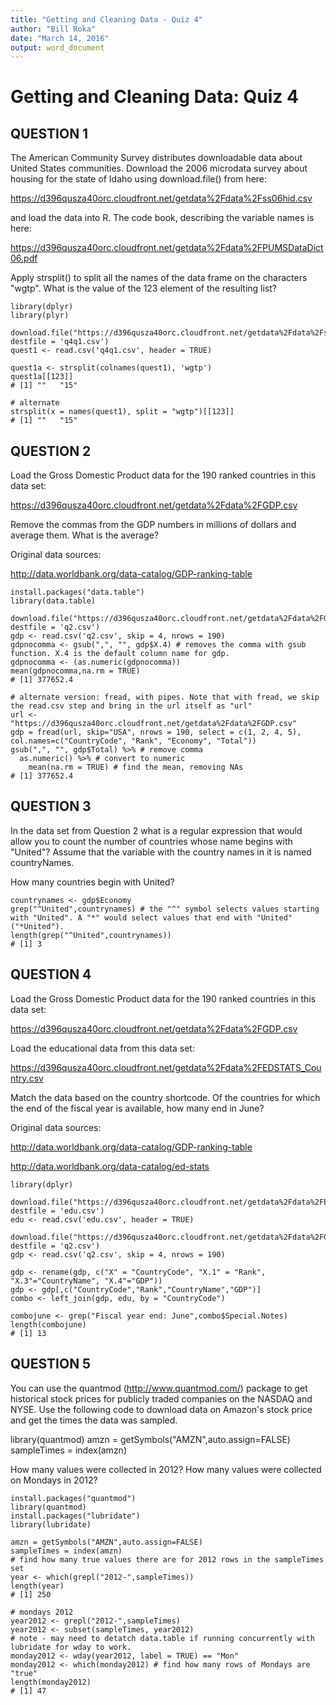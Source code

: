 ```yaml
---
title: "Getting and Cleaning Data - Quiz 4"
author: "Bill Roka"
date: "March 14, 2016"
output: word_document
---
```


# Getting and Cleaning Data: Quiz 4

## QUESTION 1

The American Community Survey distributes downloadable data about United States communities. Download the 2006 microdata survey about housing for the state of Idaho using download.file() from here:
     
 <https://d396qusza40orc.cloudfront.net/getdata%2Fdata%2Fss06hid.csv>
 
and load the data into R. The code book, describing the variable names is here:
     
 <https://d396qusza40orc.cloudfront.net/getdata%2Fdata%2FPUMSDataDict06.pdf>
 
Apply strsplit() to split all the names of the data frame on the characters "wgtp". What is the value of the 123 element of the resulting list?

```{r, eval=FALSE}
library(dplyr)
library(plyr)

download.file("https://d396qusza40orc.cloudfront.net/getdata%2Fdata%2Fss06hid.csv", destfile = 'q4q1.csv')
quest1 <- read.csv('q4q1.csv', header = TRUE)

quest1a <- strsplit(colnames(quest1), 'wgtp')
quest1a[[123]]
# [1] ""   "15"

# alternate
strsplit(x = names(quest1), split = "wgtp")[[123]]
# [1] ""   "15"
```

## QUESTION 2

Load the Gross Domestic Product data for the 190 ranked countries in this data set:
     
 <https://d396qusza40orc.cloudfront.net/getdata%2Fdata%2FGDP.csv>
 
Remove the commas from the GDP numbers in millions of dollars and average them. What is the average?
 
Original data sources:
     
 <http://data.worldbank.org/data-catalog/GDP-ranking-table>

```{r, eval=FALSE}
install.packages("data.table")
library(data.table)

download.file("https://d396qusza40orc.cloudfront.net/getdata%2Fdata%2FGDP.csv", destfile = 'q2.csv')
gdp <- read.csv('q2.csv', skip = 4, nrows = 190)
gdpnocomma <- gsub(",", "", gdp$X.4) # removes the comma with gsub function. X.4 is the default column name for gdp.
gdpnocomma <- (as.numeric(gdpnocomma))
mean(gdpnocomma,na.rm = TRUE)
# [1] 377652.4

# alternate version: fread, with pipes. Note that with fread, we skip the read.csv step and bring in the url itself as "url"
url <- "https://d396qusza40orc.cloudfront.net/getdata%2Fdata%2FGDP.csv"
gdp = fread(url, skip="USA", nrows = 190, select = c(1, 2, 4, 5), col.names=c("CountryCode", "Rank", "Economy", "Total"))
gsub(",", "", gdp$Total) %>% # remove comma
  as.numeric() %>% # convert to numeric
    mean(na.rm = TRUE) # find the mean, removing NAs
# [1] 377652.4
```

## QUESTION 3

In the data set from Question 2 what is a regular expression that would allow you to count the number of countries 
whose name begins with "United"? Assume that the variable with the country names in it is named countryNames. 

How many countries begin with United?

```{r, eval=FALSE}
countrynames <- gdp$Economy
grep("^United",countrynames) # the "^" symbol selects values starting with "United". A "*" would select values that end with "United" ("*United").
length(grep("^United",countrynames))
# [1] 3
```

## QUESTION 4

Load the Gross Domestic Product data for the 190 ranked countries in this data set:
     
 <https://d396qusza40orc.cloudfront.net/getdata%2Fdata%2FGDP.csv>
 
Load the educational data from this data set:
     
 <https://d396qusza40orc.cloudfront.net/getdata%2Fdata%2FEDSTATS_Country.csv>
 
Match the data based on the country shortcode. Of the countries for which the end of the fiscal year is available, how many end in June?
 
Original data sources:
     
 <http://data.worldbank.org/data-catalog/GDP-ranking-table>
 
 <http://data.worldbank.org/data-catalog/ed-stats>

```{r, eval=FALSE}
library(dplyr)

download.file("https://d396qusza40orc.cloudfront.net/getdata%2Fdata%2FEDSTATS_Country.csv", destfile = 'edu.csv')
edu <- read.csv('edu.csv', header = TRUE)

download.file("https://d396qusza40orc.cloudfront.net/getdata%2Fdata%2FGDP.csv", destfile = 'q2.csv')
gdp <- read.csv('q2.csv', skip = 4, nrows = 190)

gdp <- rename(gdp, c("X" = "CountryCode", "X.1" = "Rank", "X.3"="CountryName", "X.4"="GDP"))
gdp <- gdp[,c("CountryCode","Rank","CountryName","GDP")]
combo <- left_join(gdp, edu, by = "CountryCode")

combojune <- grep("Fiscal year end: June",combo$Special.Notes)
length(combojune)
# [1] 13
```

## QUESTION 5

You can use the quantmod (http://www.quantmod.com/) package to get historical stock prices for publicly traded companies 
on the NASDAQ and NYSE. Use the following code to download data on Amazon's stock price and get the times 
the data was sampled.
 
 library(quantmod)
 amzn = getSymbols("AMZN",auto.assign=FALSE)
 sampleTimes = index(amzn)

How many values were collected in 2012? How many values were collected on Mondays in 2012?

```{r, eval=FALSE}
install.packages("quantmod")
library(quantmod)
install.packages("lubridate")
library(lubridate)

amzn = getSymbols("AMZN",auto.assign=FALSE)
sampleTimes = index(amzn)
# find how many true values there are for 2012 rows in the sampleTimes set
year <- which(grepl("2012-",sampleTimes))
length(year)
# [1] 250

# mondays 2012
year2012 <- grepl("2012-",sampleTimes)
year2012 <- subset(sampleTimes, year2012)
# note - may need to detatch data.table if running concurrently with lubridate for wday to work. 
monday2012 <- wday(year2012, label = TRUE) == "Mon"
monday2012 <- which(monday2012) # find how many rows of Mondays are "true"
length(monday2012)
# [1] 47
```
